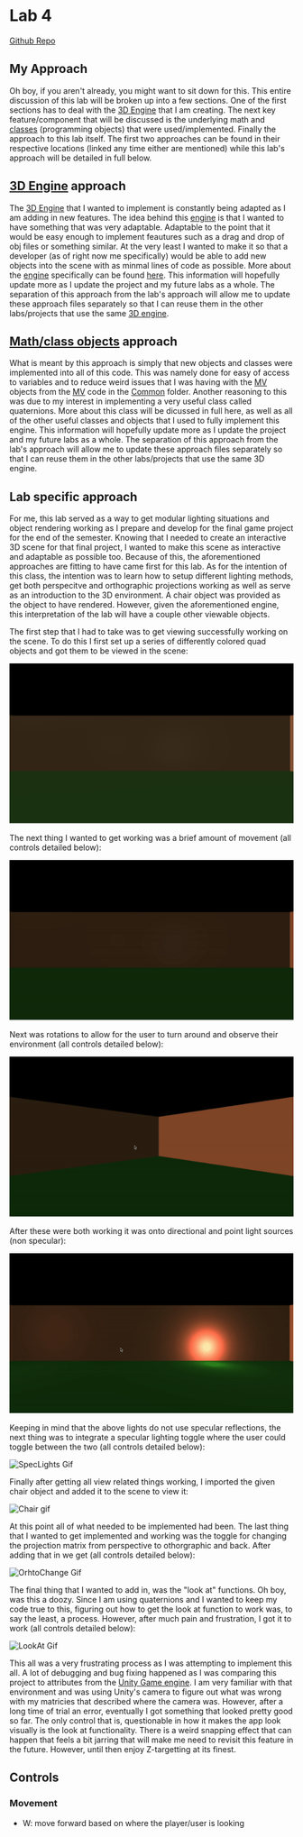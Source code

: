 # Lab 4

[Github Repo](https://github.com/dturk0610/EE465)

## My Approach

Oh boy, if you aren't already, you might want to sit down for this. This entire discussion of this lab will be broken up into a few sections. One of the first sections has to deal with the [3D Engine](engine.md) that I am creating. The next key feature/component that will be discussed is the underlying math and [classes](objAndClass.md) (programming objects) that were used/implemented. Finally the approach to this lab itself. The first two approaches can be found in their respective locations (linked any time either are mentioned) while this lab's approach will be detailed in full below.

## [3D Engine](engine.md) approach

The [3D Engine](engine.md) that I wanted to implement is constantly being adapted as I am adding in new features. The idea behind this [engine](engine.md) is that I wanted to have something that was very adaptable. Adaptable to the point that it would be easy enough to implement feautures such as a drag and drop of obj files or something similar. At the very least I wanted to make it so that a developer (as of right now me specifically) would be able to add new objects into the scene with as minmal lines of code as possible. More about the [engine](engine.md) specifically can be found [here](engine.md). This information will hopefully update more as I update the project and my future labs as a whole. The separation of this approach from the lab's approach will allow me to update these approach files separately so that I can reuse them in the other labs/projects that use the same [3D engine](engine.md).

## [Math/class objects](objAndClass.md) approach

What is meant by this approach is simply that new objects and classes were implemented into all of this code. This was namely done for easy of access to variables and to reduce weird issues that I was having with the [MV](../Common/MV.js) objects from the [MV](../Common/MV.js) code in the [Common](../Common/) folder. Another reasoning to this was due to my interest in implementing a very useful class called quaternions. More about this class will be dicussed in full here, as well as all of the other useful classes and objects that I used to fully implement this engine. This information will hopefully update more as I update the project and my future labs as a whole. The separation of this approach from the lab's approach will allow me to update these approach files separately so that I can reuse them in the other labs/projects that use the same 3D engine.

## Lab specific approach

For me, this lab served as a way to get modular lighting situations and object rendering working as I prepare and develop for the final game project for the end of the semester. Knowing that I needed to create an interactive 3D scene for that final project, I wanted to make this scene as interactive and adaptable as possible too. Because of this, the aforementioned approaches are fitting to have came first for this lab. As for the intention of this class, the intention was to learn how to setup different lighting methods, get both perspecitve and orthographic projections working as well as serve as an introduction to the 3D environment. A chair object was provided as the object to have rendered. However, given the aforementioned engine, this interpretation of the lab will have a couple other viewable objects.

The first step that I had to take was to get viewing successfully working on the scene. To do this I first set up a series of differently colored quad objects and got them to be viewed in the scene:

<img src="Screenshots/wallsShot.png" alt="WallShotPNG" width="600"/>

The next thing I wanted to get working was a brief amount of movement (all controls detailed below):

![Move Gif](Screenshots/movement.gif)

Next was rotations to allow for the user to turn around and observe their environment (all controls detailed below):

![Look Gif](Screenshots/look.gif)

After these were both working it was onto directional and point light sources (non specular):

![Lights Gif](Screenshots/lights.gif)

Keeping in mind that the above lights do not use specular reflections, the next thing was to integrate a specular lighting toggle where the user could toggle between the two (all controls detailed below):

![SpecLights Gif](Screenshots/specLights.gif)

Finally after getting all view related things working, I imported the given chair object and added it to the scene to view it:

![Chair gif](Screenshots/chair.gif)

At this point all of what needed to be implemented had been. The last thing that I wanted to get implemented and working was the toggle for changing the projection matrix from perspective to othorgraphic and back. After adding that in we get (all controls detailed below):

![OrhtoChange Gif](Screenshots/orthoChange.gif)

The final thing that I wanted to add in, was the "look at" functions. Oh boy, was this a doozy. Since I am using quaternions and I wanted to keep my code true to this, figuring out how to get the look at function to work was, to say the least, a process. However, after much pain and frustration, I got it to work (all controls detailed below):

![LookAt Gif](Screenshots/lookAt.gif)

This all was a very frustrating process as I was attempting to implement this all. A lot of debugging and bug fixing happened as I was comparing this project to attributes from the [Unity Game engine](https://unity.com). I am very familiar with that environment and was using Unity's camera to figure out what was wrong with my matricies that described where the camera was. However, after a long time of trial an error, eventually I got something that looked pretty good so far. The only control that is, questionable in how it makes the app look visually is the look at functionality. There is a weird snapping effect that can happen that feels a bit jarring that will make me need to revisit this feature in the future. However, until then enjoy Z-targetting at its finest.

## Controls

### Movement

- W: move forward based on where the player/user is looking
